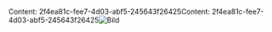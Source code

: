 <span data-ttu-id="653be-101">Content: 2f4ea81c-fee7-4d03-abf5-245643f26425</span><span class="sxs-lookup"><span data-stu-id="653be-101">Content: 2f4ea81c-fee7-4d03-abf5-245643f26425</span></span>![Bild](34c5d1f4-0f17-4b23-b484-d152696afa23.png)
